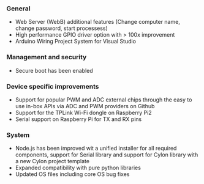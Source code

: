 ### General
- Web Server (WebB) additional features (Change computer name, change password, start processess)
- High performance GPIO driver option with > 100x improvement
- Arduino Wiring Project System for Visual Studio

### Management and security
- Secure boot has been enabled

### Device specific improvements
- Support for popular PWM and ADC external chips through the easy to use in-box APIs via ADC and PWM providers on Github
- Support for the TPLink Wi-Fi dongle on Raspberry Pi2
- Serial support on Raspberry Pi for TX and RX pins

### System
- Node.js has been improved wit a unified installer for all required components, support for Serial library and support for Cylon library with a new Cylon project template
- Expanded compatibility with pure python libraries
- Updated OS files including core OS bug fixes